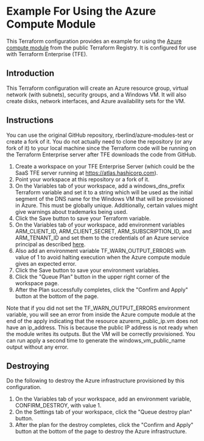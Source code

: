 # Example For Using the Azure Compute Module
This Terraform configuration provides an example for using the [Azure compute module](https://registry.terraform.io/modules/Azure/compute/azurerm/1.1.0) from the public Terraform Registry. It is configured for use with Terraform Enterprise (TFE).

## Introduction
This Terraform configuration will create an Azure resource group, virtual network (with subnets), security groups, and a Windows VM. It will also create disks, network interfaces, and Azure availability sets for the VM.

## Instructions
You can use the original GitHub repository, rberlind/azure-modules-test or create a fork of it. You do not actually need to clone the repository (or any fork of it) to your local machine since the Terraform code will be running on the Terraform Enterprise server after TFE downloads the code from GitHub.

1. Create a workspace on your TFE Enterprise Server (which could be the SaaS TFE server running at https://atlas.hashicorp.com).
1. Point your workspace at this repository or a fork of it.
1. On the Variables tab of your workspace, add a windows_dns_prefix Terraform variable and set it to a string which will be used as the initial segment of the DNS name for the Windows VM that will be provisioned in Azure. This must be globally unique. Additionally, certain values might give warnings about trademarks being used.
1. Click the Save button to save your Terraform variable.
1. On the Variables tab of your workspace, add environment variables ARM_CLIENT_ID, ARM_CLIENT_SECRET, ARM_SUBSCRIPTION_ID, and ARM_TENANT_ID and set them to the  credentials of an Azure service principal as described [here](https://www.terraform.io/docs/providers/azurerm/authenticating_via_service_principal.html).
1. Also add an environment variable TF_WARN_OUTPUT_ERRORS with value of 1 to avoid halting execution when the Azure compute module gives an expected error.
1. Click the Save button to save your environment variables.
1. Click the "Queue Plan" button in the upper right corner of the workspace page.
1. After the Plan successfully completes, click the "Confirm and Apply" button at the bottom of the page.

Note that if you did not set the TF_WARN_OUTPUT_ERRORS environment variable, you will see an error from inside the Azure compute module at the end of the apply indicating that the resource azurerm_public_ip.vm does not have an ip_address. This is because the public IP address is not ready when the module writes its outputs. But the VM will be correctly provisioned. You can run apply a second time to generate the windows_vm_public_name output without any error.

## Destroying
Do the following to destroy the Azure infrastructure provisioned by this configuration.

1. On the Variables tab of your workspace, add an environment variable, CONFIRM_DESTROY, with value 1.
1. On the Settings tab of your workspace, click the "Queue destroy plan" button.
1. After the plan for the destroy completes, click the "Confirm and Apply" button at the bottom of the page to destroy the Azure infrastructure.
